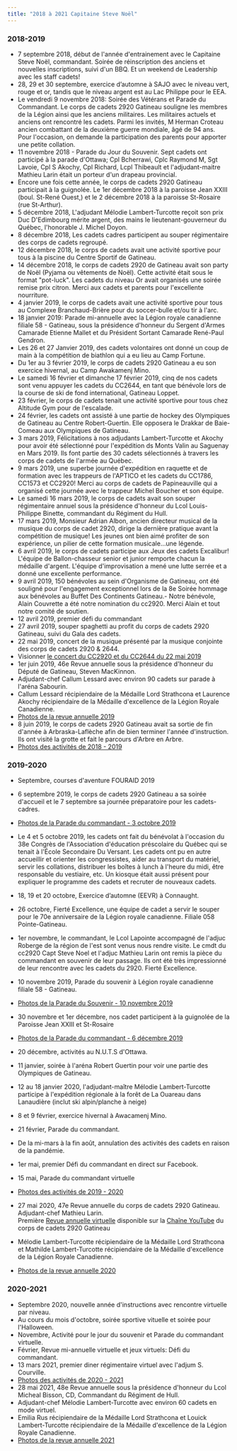 ```yaml
---
title: "2018 à 2021 Capitaine Steve Noël"
---
```


### 2018-2019

* 7 septembre 2018, début de l'année d'entrainement avec le Capitaine Steve Noël, commandant. Soirée de réinscription des anciens et nouvelles inscriptions, suivi d'un BBQ. Et un weekend de Leadership avec les staff cadets!
* 28, 29 et 30 septembre, exercice d’automne à SAJO avec le niveau vert, rouge et or, tandis que le niveau argent est au Lac Philippe pour le EEA.
* Le vendredi 9 novembre 2018: Soirée des Vétérans et Parade du Commandant. Le corps de cadets 2920 Gatineau souligne les membres de la Légion ainsi que les anciens militaires. Les militaires actuels et anciens ont rencontré les cadets. Parmi les invités, M Herman Croteau ancien combattant de la deuxième guerre mondiale, âgé de 94 ans. Pour l'occasion, on demande la participation des parents pour apporter une petite collation.
* 11 novembre 2018 - Parade du Jour du Souvenir. Sept cadets ont participé à la parade d'Ottawa; Cpl Bcherrawi, Cplc Raymond M, Sgt Lavoie, Cpl S Akochy, Cpl Richard, Lcpl Thibeault et l'adjudant-maitre Mathieu Larin était un porteur d'un drapeau provincial.
* Encore une fois cette année, le corps de cadets 2920 Gatineau participait à la guignolée. Le 1er décembre 2018 à la paroisse Jean XXIII (boul. St-René Ouest,) et le 2 décembre 2018 à la paroisse St-Rosaire (rue St-Arthur).
* 5 décembre 2018, L'adjudant Mélodie Lambert-Turcotte reçoit son prix Duc D'Edimbourg mérite argent, des mains le lieutenant-gouverneur du Québec, l'honorable J. Michel Doyon.
* 8 décembre 2018, Les cadets cadres participent au souper régimentaire des corps de cadets regroupé.
* 12 décembre 2018, le corps de cadets avait une activité sportive pour tous à la piscine du Centre Sportif de Gatineau.
* 14 décembre 2018, le corps de cadets 2920 de Gatineau avait son party de Noël (Pyjama ou vêtements de Noël). Cette activité était sous le format "pot-luck". Les cadets du niveau Or avait organisés une soirée remise prix citron. Merci aux cadets et parents pour l'excellente nourriture.
* 4 janvier 2019, le corps de cadets avait une activité sportive pour tous au Complexe Branchaud-Brière pour du soccer-bulle et/ou tir à l'arc.
* 18 janvier 2019: Parade mi-annuelle avec la Légion royale canadienne filiale 58 - Gatineau, sous la présidence d'honneur du Sergent d'Armes Camarade Etienne Mallet et du Président Sortant Camarade René-Paul Gendron.
* Les 26 et 27 Janvier 2019, des cadets volontaires ont donné un coup de main à la compétition de biathlon qui a eu lieu au Camp Fortune.
* Du 1er au 3 février 2019, le corps de cadets 2920 Gatineau a eu son exercice hivernal, au Camp Awakamenj Mino.
* Le samedi 16 février et dimanche 17 février 2019, cinq de nos cadets sont venu appuyer les cadets du CC2644, en tant que bénévole lors de la course de ski de fond international, Gatineau Loppet.
* 23 février, le corps de cadets tenait une activité sportive pour tous chez Altitude Gym pour de l'escalade.
* 24 février, les cadets ont assisté à une partie de hockey des Olympiques de Gatineau au Centre Robert-Guertin. Elle opposera le Drakkar de Baie-Comeau aux Olympiques de Gatineau.
* 3 mars 2019, Félicitations à nos adjudants Lambert-Turcotte et Akochy pour avoir été sélectionné pour l'expédition ds Monts Valin au Saguenay en Mars 2019. Ils font partie des 30 cadets sélectionnés à travers les corps de cadets de l'armée au Québec.
* 9 mars 2019, une superbe journée d'expédition en raquette et de formation avec les trappeurs de l'APTICO et les cadets du CC1786, CC1573 et CC2920! Merci au corps de cadets de Papineauville qui a organisé cette journée avec le trappeur Michel Boucher et son équipe.
* Le samedi 16 mars 2019, le corps de cadets avait son souper régimentaire annuel sous la présidence d'honneur du Lcol Louis-Philippe Binette, commandant du Régiment du Hull.
* 17 mars 2019, Monsieur Adrian Albon, ancien directeur musical de la musique du corps de cadet 2920, dirige la dernière pratique avant la compétition de musique! Les jeunes ont bien aimé profiter de son expérience, un pilier de cette formation musicale...une légende.
* 6 avril 2019, le corps de cadets participe aux Jeux des cadets Excalibur! L'équipe de Ballon-chasseur senior et junior remporte chacun la médaille d'argent. L'équipe d'improvisation a mené une lutte serrée et a donné une excellente performance.
* 9 avril 2019, 150 bénévoles au sein d'Organisme de Gatineau, ont été souligné pour l'engagement exceptionnel lors de la 8e Soirée hommage aux bénévoles au Buffet Des Continents Gatineau.- Notre bénévole, Alain Couvrette a été notre nomination du cc2920. Merci Alain et tout notre comité de soutien.
* 12 avril 2019, premier défi du commandant
* 27 avril 2019, souper spaghetti au profit du corps de cadets 2920 Gatineau, suivi du Gala des cadets.
* 22 mai 2019, concert de la musique présenté par la musique conjointe des corps de cadets 2920 & 2644.
* Visionner [le concert du CC2920 et du CC2644 du 22 mai 2019](https://www.youtube.com/watch?v=Nr46dZSocuM)
* 1er juin 2019, 46e Revue annuelle sous la présidence d'honneur du Député de Gatineau, Steven MacKinnon.
* Adjudant-chef Callum Lessard avec environ 90 cadets sur parade à l'aréna Sabourin.
* Callum Lessard récipiendaire de la Médaille Lord Strathcona et Laurence Akochy récipiendaire de la Médaille d'excellence de la Légion Royale Canadienne.
* [Photos de la revue annuelle 2019](https://photos.app.goo.gl/Pp8D7vakrt413Juf7)
* 8 juin 2019, le corps de cadets 2920 Gatineau avait sa sortie de fin d'année à Arbraska-Laflèche afin de bien terminer l'année d'instruction. Ils ont visité la grotte et fait le parcours d'Arbre en Arbre.
* [Photos des activités de 2018 - 2019](https://photos.app.goo.gl/L4C8GUSwfGDo2MEy7)

### 2019-2020

* Septembre, courses d'aventure FOURAID 2019
* 6 septembre 2019, le corps de cadets 2920 Gatineau a sa soirée d'accueil et le 7 septembre sa journée préparatoire pour les cadets-cadres.
* [Photos de la Parade du commandant - 3 octobre 2019](https://photos.app.goo.gl/uiFeu8fQNpEYCFMW8)
* Le 4 et 5 octobre 2019, les cadets ont fait du bénévolat à l'occasion du 38e Congrès de l'Association d'éducation préscolaire du Québec qui se tenait à l'École Secondaire Du Versant. Les cadets ont pu en autre accueillir et orienter les congressistes, aider au transport du matériel, servir les collations, distribuer les boîtes à lunch à l'heure du midi, être responsable du vestiaire, etc. Un kiosque était aussi présent pour expliquer le programme des cadets et recruter de nouveaux cadets.
* 18, 19 et 20 octobre, Exercice d’automne (EEVR) à Connaught.
* 26 octobre, Fierté Excellence, une équipe de cadet a servir le souper pour le 70e anniversaire de la Légion royale canadienne. Filiale 058 Pointe-Gatineau.
* 1er novembre, le commandant, le Lcol Lapointe accompagné de l'adjuc Roberge de la région de l'est sont venus nous rendre visite. Le cmdt du cc2920 Capt Steve Noel et l'adjuc Mathieu Larin ont remis la pièce du commandant en souvenir de leur passage. Ils ont été très impressionné de leur rencontre avec les cadets du 2920. Fierté Excellence.
* 10 novembre 2019, Parade du souvenir à Légion royale canadienne filiale 58 - Gatineau.
* [Photos de la Parade du Souvenir - 10 novembre 2019](https://photos.app.goo.gl/F72BNEVgTBpB8W6V7)
* 30 novembre et 1er décembre, nos cadet participent à la guignolée de la Paroisse Jean XXIII et St-Rosaire
* [Photos de la Parade du commandant - 6 décembre 2019](https://photos.app.goo.gl/zUozZuWS4a9Evn4C6)
* 20 décembre, activités au N.U.T.S d'Ottawa.
* 11 janvier, soirée à l'aréna Robert Guertin pour voir une partie des Olympiques de Gatineau.
* 12 au 18 janvier 2020, l'adjudant-maître Mélodie Lambert-Turcotte participe à l'expédition régionale à la forêt de La Ouareau dans Lanaudière (inclut ski alpin/planche à neige)
* 8 et 9 février, exercice hivernal à Awacamenj Mino.
* 21 février, Parade du commandant.
* De la mi-mars à la fin août, annulation des activités des cadets en raison de la pandémie.  
    
* 1er mai, premier Défi du commandant en direct sur Facebook.
* 15 mai, Parade du commandant virtuelle
* [Photos des activités de 2019 - 2020](https://photos.app.goo.gl/FEJjuVHVAs5S7kk79)
* 27 mai 2020, 47e Revue annuelle du corps de cadets 2920 Gatineau. Adjudant-chef Mathieu Larin.  
    Première [Revue annuelle virtuelle](https://www.youtube.com/watch?v=tc9-jVzcr9c) disponible sur la [Chaîne YouTube](https://www.youtube.com/channel/UCUP77thggoJukBjgqCWKIHQ) du corps de cadets 2920 Gatineau
* Mélodie Lambert-Turcotte récipiendaire de la Médaille Lord Strathcona et Mathilde Lambert-Turcotte récipiendaire de la Médaille d'excellence de la Légion Royale Canadienne.
* [Photos de la revue annuelle 2020](https://photos.app.goo.gl/oXy4s9w3jqvPbUSo6)

### 2020-2021

* Septembre 2020, nouvelle année d'instructions avec rencontre virtuelle par niveau.
* Au cours du mois d'octobre, soirée sportive vituelle et soirée pour l'Halloween.
* Novembre, Activité pour le jour du souvenir et Parade du commandant virtuelle.
* Février, Revue mi-annuelle virtuelle et jeux virtuels: Défi du commandant.
* 13 mars 2021, premier diner régimentaire virtuel avec l'adjum S. Courville.
* [Photos des activités de 2020 - 2021](https://photos.app.goo.gl/TcU3BQDNiUeLSamKA)
* 28 mai 2021, 48e Revue annuelle sous la présidence d'honneur du Lcol Micheal Bisson, CD, Commandant du Régiment de Hull.
* Adjudant-chef Mélodie Lambert-Turcotte avec environ 60 cadets en mode virtuel.
* Emilia Rus récipiendaire de la Médaille Lord Strathcona et Louick Lambert-Turcotte récipiendaire de la Médaille d'excellence de la Légion Royale Canadienne.
* [Photos de la revue annuelle 2021](https://photos.app.goo.gl/Ht6WZu6CbYgxHrGp9)